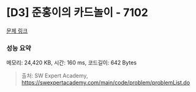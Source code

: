 # [D3] 준홍이의 카드놀이 - 7102 

[문제 링크](https://swexpertacademy.com/main/code/problem/problemDetail.do?contestProbId=AWkIlHWqBYcDFAXC) 

### 성능 요약

메모리: 24,420 KB, 시간: 160 ms, 코드길이: 642 Bytes



> 출처: SW Expert Academy, https://swexpertacademy.com/main/code/problem/problemList.do